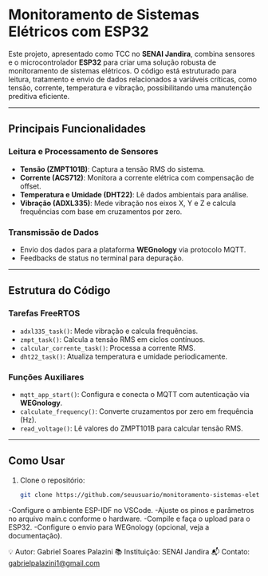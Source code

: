 # **Monitoramento de Sistemas Elétricos com ESP32**

Este projeto, apresentado como TCC no **SENAI Jandira**, combina sensores e o microcontrolador **ESP32** para criar uma solução robusta de monitoramento de sistemas elétricos. O código está estruturado para leitura, tratamento e envio de dados relacionados a variáveis críticas, como tensão, corrente, temperatura e vibração, possibilitando uma manutenção preditiva eficiente.

---

## **Principais Funcionalidades**
### **Leitura e Processamento de Sensores**
- **Tensão (ZMPT101B)**: Captura a tensão RMS do sistema.
- **Corrente (ACS712)**: Monitora a corrente elétrica com compensação de offset.
- **Temperatura e Umidade (DHT22)**: Lê dados ambientais para análise.
- **Vibração (ADXL335)**: Mede vibração nos eixos X, Y e Z e calcula frequências com base em cruzamentos por zero.

### **Transmissão de Dados**
- Envio dos dados para a plataforma **WEGnology** via protocolo MQTT.
- Feedbacks de status no terminal para depuração.

---

## **Estrutura do Código**
### **Tarefas FreeRTOS**
- `adxl335_task()`: Mede vibração e calcula frequências.
- `zmpt_task()`: Calcula a tensão RMS em ciclos contínuos.
- `calcular_corrente_task()`: Processa a corrente RMS.
- `dht22_task()`: Atualiza temperatura e umidade periodicamente.

### **Funções Auxiliares**
- `mqtt_app_start()`: Configura e conecta o MQTT com autenticação via **WEGnology**.
- `calculate_frequency()`: Converte cruzamentos por zero em frequência (Hz).
- `read_voltage()`: Lê valores do ZMPT101B para calcular tensão RMS.

---

## **Como Usar**
1. Clone o repositório:
   ```bash
   git clone https://github.com/seuusuario/monitoramento-sistemas-eletricos.git
-Configure o ambiente ESP-IDF no VSCode.
-Ajuste os pinos e parâmetros no arquivo main.c conforme o hardware.
-Compile e faça o upload para o ESP32.
-Configure o envio para WEGnology (opcional, veja a documentação).


💡 Autor: Gabriel Soares Palazini
📚 Instituição: SENAI Jandira
📬 Contato: gabrielpalazini1@gmail.com

